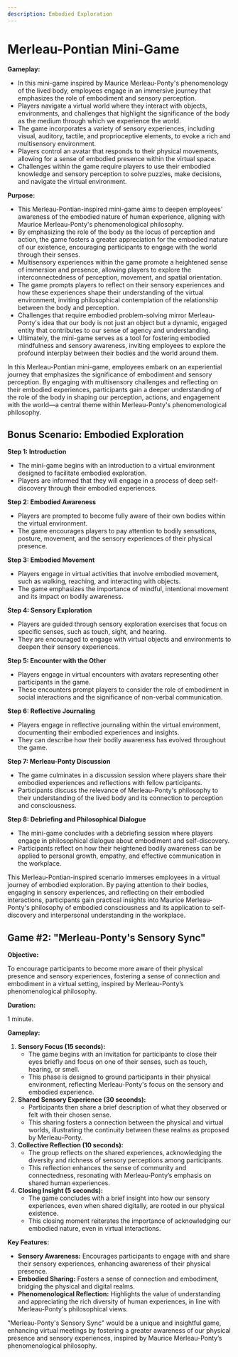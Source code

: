 ```yaml
---
description: Embodied Exploration
---
```


# Merleau-Pontian Mini-Game

**Gameplay:**

* In this mini-game inspired by Maurice Merleau-Ponty's phenomenology of the lived body, employees engage in an immersive journey that emphasizes the role of embodiment and sensory perception.
* Players navigate a virtual world where they interact with objects, environments, and challenges that highlight the significance of the body as the medium through which we experience the world.
* The game incorporates a variety of sensory experiences, including visual, auditory, tactile, and proprioceptive elements, to evoke a rich and multisensory environment.
* Players control an avatar that responds to their physical movements, allowing for a sense of embodied presence within the virtual space.
* Challenges within the game require players to use their embodied knowledge and sensory perception to solve puzzles, make decisions, and navigate the virtual environment.

**Purpose:**

* This Merleau-Pontian-inspired mini-game aims to deepen employees' awareness of the embodied nature of human experience, aligning with Maurice Merleau-Ponty's phenomenological philosophy.
* By emphasizing the role of the body as the locus of perception and action, the game fosters a greater appreciation for the embodied nature of our existence, encouraging participants to engage with the world through their senses.
* Multisensory experiences within the game promote a heightened sense of immersion and presence, allowing players to explore the interconnectedness of perception, movement, and spatial orientation.
* The game prompts players to reflect on their sensory experiences and how these experiences shape their understanding of the virtual environment, inviting philosophical contemplation of the relationship between the body and perception.
* Challenges that require embodied problem-solving mirror Merleau-Ponty's idea that our body is not just an object but a dynamic, engaged entity that contributes to our sense of agency and understanding.
* Ultimately, the mini-game serves as a tool for fostering embodied mindfulness and sensory awareness, inviting employees to explore the profound interplay between their bodies and the world around them.

In this Merleau-Pontian mini-game, employees embark on an experiential journey that emphasizes the significance of embodiment and sensory perception. By engaging with multisensory challenges and reflecting on their embodied experiences, participants gain a deeper understanding of the role of the body in shaping our perception, actions, and engagement with the world—a central theme within Merleau-Ponty's phenomenological philosophy.

## **Bonus Scenario: Embodied Exploration**

**Step 1: Introduction**

* The mini-game begins with an introduction to a virtual environment designed to facilitate embodied exploration.
* Players are informed that they will engage in a process of deep self-discovery through their embodied experiences.

**Step 2: Embodied Awareness**

* Players are prompted to become fully aware of their own bodies within the virtual environment.
* The game encourages players to pay attention to bodily sensations, posture, movement, and the sensory experiences of their physical presence.

**Step 3: Embodied Movement**

* Players engage in virtual activities that involve embodied movement, such as walking, reaching, and interacting with objects.
* The game emphasizes the importance of mindful, intentional movement and its impact on bodily awareness.

**Step 4: Sensory Exploration**

* Players are guided through sensory exploration exercises that focus on specific senses, such as touch, sight, and hearing.
* They are encouraged to engage with virtual objects and environments to deepen their sensory experiences.

**Step 5: Encounter with the Other**

* Players engage in virtual encounters with avatars representing other participants in the game.
* These encounters prompt players to consider the role of embodiment in social interactions and the significance of non-verbal communication.

**Step 6: Reflective Journaling**

* Players engage in reflective journaling within the virtual environment, documenting their embodied experiences and insights.
* They can describe how their bodily awareness has evolved throughout the game.

**Step 7: Merleau-Ponty Discussion**

* The game culminates in a discussion session where players share their embodied experiences and reflections with fellow participants.
* Participants discuss the relevance of Merleau-Ponty's philosophy to their understanding of the lived body and its connection to perception and consciousness.

**Step 8: Debriefing and Philosophical Dialogue**

* The mini-game concludes with a debriefing session where players engage in philosophical dialogue about embodiment and self-discovery.
* Participants reflect on how their heightened bodily awareness can be applied to personal growth, empathy, and effective communication in the workplace.

This Merleau-Pontian-inspired scenario immerses employees in a virtual journey of embodied exploration. By paying attention to their bodies, engaging in sensory experiences, and reflecting on their embodied interactions, participants gain practical insights into Maurice Merleau-Ponty's philosophy of embodied consciousness and its application to self-discovery and interpersonal understanding in the workplace.

## Game #2: "Merleau-Ponty's Sensory Sync"

**Objective:**

To encourage participants to become more aware of their physical presence and sensory experiences, fostering a sense of connection and embodiment in a virtual setting, inspired by Merleau-Ponty’s phenomenological philosophy.

**Duration:**

1 minute.

**Gameplay:**

1. **Sensory Focus (15 seconds):**
   * The game begins with an invitation for participants to close their eyes briefly and focus on one of their senses, such as touch, hearing, or smell.
   * This phase is designed to ground participants in their physical environment, reflecting Merleau-Ponty's focus on the sensory and embodied experience.
2. **Shared Sensory Experience (30 seconds):**
   * Participants then share a brief description of what they observed or felt with their chosen sense.
   * This sharing fosters a connection between the physical and virtual worlds, illustrating the continuity between these realms as proposed by Merleau-Ponty.
3. **Collective Reflection (10 seconds):**
   * The group reflects on the shared experiences, acknowledging the diversity and richness of sensory perceptions among participants.
   * This reflection enhances the sense of community and connectedness, resonating with Merleau-Ponty’s emphasis on shared human experiences.
4. **Closing Insight (5 seconds):**
   * The game concludes with a brief insight into how our sensory experiences, even when shared digitally, are rooted in our physical existence.
   * This closing moment reiterates the importance of acknowledging our embodied nature, even in virtual interactions.

**Key Features:**

* **Sensory Awareness:** Encourages participants to engage with and share their sensory experiences, enhancing awareness of their physical presence.
* **Embodied Sharing:** Fosters a sense of connection and embodiment, bridging the physical and digital realms.
* **Phenomenological Reflection:** Highlights the value of understanding and appreciating the rich diversity of human experiences, in line with Merleau-Ponty's philosophical views.

"Merleau-Ponty's Sensory Sync" would be a unique and insightful game, enhancing virtual meetings by fostering a greater awareness of our physical presence and sensory experiences, inspired by Maurice Merleau-Ponty’s phenomenological philosophy.
